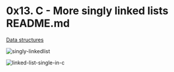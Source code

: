 # 0x13. C - More singly linked lists README.md

[Data structures](https://alx-intranet.hbtn.io/concepts/120 "Data structure")

![singly-linkedlist](https://user-images.githubusercontent.com/113618032/204249242-452862de-e138-47ef-9771-f0a0066b0251.png)

![linked-list-single-in-c](https://user-images.githubusercontent.com/113618032/204251136-f3313e0e-0d38-4e35-a79b-944731e97932.png)
